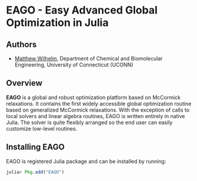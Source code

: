 # EAGO - Easy Advanced Global Optimization in Julia

## Authors
- [Matthew Wilhelm](https://psor.uconn.edu/person/matthew-wilhelm/), Department of Chemical and Biomolecular Engineering,  University of Connecticut (UCONN)

## Overview
**EAGO** is a global and robust optimization platform based on McCormick relaxations.
It contains the first widely accessible global optimization routine based on
generalized McCormick relaxations. With the exception of calls to local solvers
and linear algebra routines, EAGO is written entirely in native Julia.
The solver is quite flexibly arranged so the end user can easily customize low-level routines.

## Installing EAGO
EAGO is registered Julia package and can be installed by running:

```julia
julia> Pkg.add("EAGO")
```
